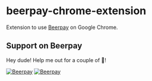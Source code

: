 # beerpay-chrome-extension
Extension to use [Beerpay](https://beerpay.io) on Google Chrome.

## Support on Beerpay
Hey dude! Help me out for a couple of :beers:!

[![Beerpay](https://beerpay.io/beerpay/beerpay-chrome-extension/badge.svg?style=beer-square)](https://beerpay.io/beerpay/beerpay-chrome-extension)  [![Beerpay](https://beerpay.io/beerpay/beerpay-chrome-extension/make-wish.svg?style=flat-square)](https://beerpay.io/beerpay/beerpay-chrome-extension?focus=wish)